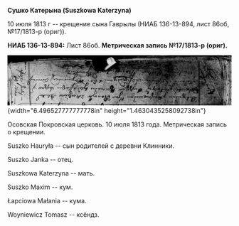 **Сушко Катерына (Suszkowa Katerzyna)**

10 июля 1813 г -- крещение сына Гаврылы (НИАБ 136-13-894, лист 86об,
№17/1813-р (ориг)).

**НИАБ 136-13-894:** Лист 86об. **Метрическая запись №17/1813-р
(ориг).**

![](./media/699fdfa1b577bf9d770696d92e5fc5d63d022aea.png){width="6.496527777777778in"
height="1.4630435258092738in"}

Осовская Покровская церковь. 10 июля 1813 года. Метрическая запись о
крещении.

Suszko Hauryła -- сын родителей с деревни Клинники.

Suszko Janka -- отец.

Suszkowa Katerzyna -- мать.

Suszko Maxim -- кум.

Łapciowa Małania -- кума.

Woyniewicz Tomasz -- ксёндз.
